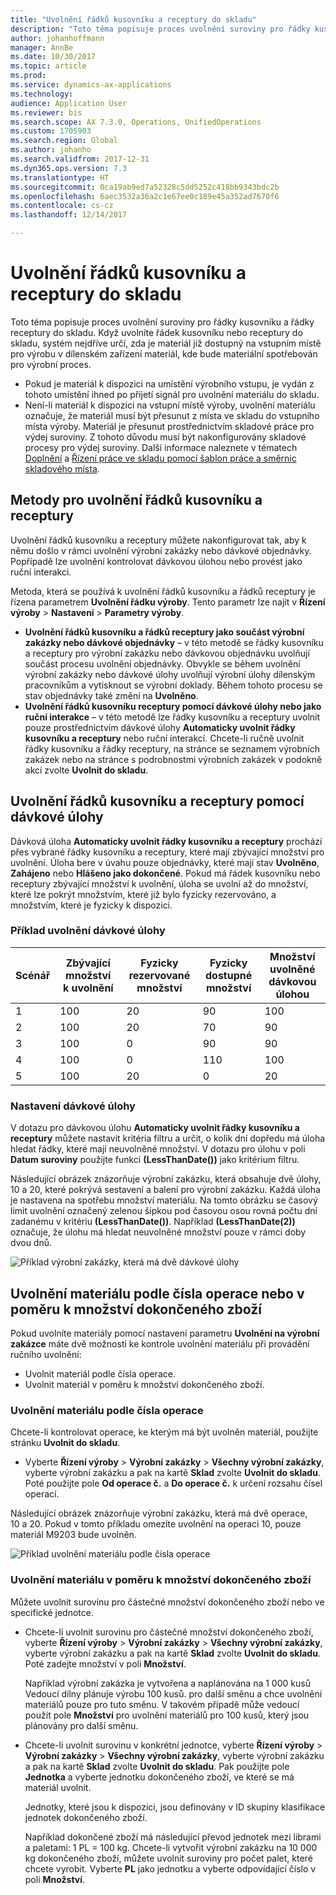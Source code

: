 ```yaml
---
title: "Uvolnění řádků kusovníku a receptury do skladu"
description: "Toto téma popisuje proces uvolnění suroviny pro řádky kusovníku a řádky receptury do skladu."
author: johanhoffmann
manager: AnnBe
ms.date: 10/30/2017
ms.topic: article
ms.prod: 
ms.service: dynamics-ax-applications
ms.technology: 
audience: Application User
ms.reviewer: bis
ms.search.scope: AX 7.3.0, Operations, UnifiedOperations
ms.custom: 1705903
ms.search.region: Global
ms.author: johanho
ms.search.validfrom: 2017-12-31
ms.dyn365.ops.version: 7.3
ms.translationtype: HT
ms.sourcegitcommit: 0ca19ab9ed7a52328c5dd5252c418bb9343bdc2b
ms.openlocfilehash: 6aec3532a36a2c1e67ee0c189e45a352ad7670f6
ms.contentlocale: cs-cz
ms.lasthandoff: 12/14/2017

---
```


# <a name="release-bom-and-formula-lines-to-the-warehouse"></a>Uvolnění řádků kusovníku a receptury do skladu

Toto téma popisuje proces uvolnění suroviny pro řádky kusovníku a řádky receptury do skladu. Když uvolníte řádek kusovníku nebo receptury do skladu, systém nejdříve určí, zda je materiál již dostupný na vstupním místě pro výrobu v dílenském zařízení materiál, kde bude materiální spotřebován pro výrobní proces.

- Pokud je materiál k dispozici na umístění výrobního vstupu, je vydán z tohoto umístění ihned po přijetí signál pro uvolnění materiálu do skladu.
- Není-li materiál k dispozici na vstupní místě výroby, uvolnění materiálu označuje, že materiál musí být přesunut z místa ve skladu do vstupního místa výroby. Materiál je přesunut prostřednictvím skladové práce pro výdej suroviny. Z tohoto důvodu musí být nakonfigurovány skladové procesy pro výdej suroviny. Další informace naleznete v tématech [Doplnění](../warehousing/replenishment.md) a [Řízení práce ve skladu pomocí šablon práce a směrnic skladového místa](../warehousing/control-warehouse-location-directives.md).

## <a name="methods-for-releasing-bom-and-formula-lines"></a>Metody pro uvolnění řádků kusovníku a receptury

Uvolnění řádků kusovníku a receptury můžete nakonfigurovat tak, aby k němu došlo v rámci uvolnění výrobní zakázky nebo dávkové objednávky. Popřípadě lze uvolnění kontrolovat dávkovou úlohou nebo provést jako ruční interakci.

Metoda, která se používá k uvolnění řádků kusovníku a řádků receptury je řízena parametrem **Uvolnění řádku výroby**. Tento parametr lze najít v **Řízení výroby** \> **Nastavení** \> **Parametry výroby**.

- **Uvolnění řádků kusovníku a řádků receptury jako součást výrobní zakázky nebo dávkové objednávky** – v této metodě se řádky kusovníku a receptury pro výrobní zakázku nebo dávkovou objednávku uvolňují součást procesu uvolnění objednávky. Obvykle se během uvolnění výrobní zakázky nebo dávkové úlohy uvolňují výrobní úlohy dílenským pracovníkům a vytisknout se výrobní doklady. Během tohoto procesu se stav objednávky také změní na **Uvolněno**.
- **Uvolnění řádků kusovníku receptury pomocí dávkové úlohy nebo jako ruční interakce** – v této metodě lze řádky kusovníku a receptury uvolnit pouze prostřednictvím dávkové úlohy **Automaticky uvolnit řádky kusovníku a receptury** nebo ruční interakcí. Chcete-li ručně uvolnit řádky kusovníku a řádky receptury, na stránce se seznamem výrobních zakázek nebo na stránce s podrobnostmi výrobních zakázek v podokně akcí zvolte **Uvolnit do skladu**.

## <a name="releasing-the-bom-and-formula-lines-by-using-a-batch-job"></a>Uvolnění řádků kusovníku a receptury pomocí dávkové úlohy

Dávková úloha **Automaticky uvolnit řádky kusovníku a receptury** prochází přes vybrané řádky kusovníku a receptury, které mají zbývající množství pro uvolnění. Úloha bere v úvahu pouze objednávky, které mají stav **Uvolněno**, **Zahájeno** nebo **Hlášeno jako dokončené**. Pokud má řádek kusovníku nebo receptury zbývající množství k uvolnění, úloha se uvolní až do množství, které lze pokrýt množstvím, které již bylo fyzicky rezervováno, a množstvím, které je fyzicky k dispozici.

### <a name="example-of-a-batch-job-release"></a>Příklad uvolnění dávkové úlohy

| Scénář | Zbývající množství k uvolnění | Fyzicky rezervované množství | Fyzicky dostupné množství | Množství uvolněné dávkovou úlohou |
|----------|-------------------------------|------------------------------|-------------------------------|------------------------------------|
| 1        | 100                           | 20                           | 90                            | 100                                |
| 2        | 100                           | 20                           | 70                            | 90                                 |
| 3        | 100                           | 0                            | 90                            | 90                                 |
| 4        | 100                           | 0                            | 110                           | 100                                |
| 5        | 100                           | 20                           | 0                             | 20                                 |

### <a name="batch-job-setup"></a>Nastavení dávkové úlohy

V dotazu pro dávkovou úlohu **Automaticky uvolnit řádky kusovníku a receptury** můžete nastavit kritéria filtru a určit, o kolik dní dopředu má úloha hledat řádky, které mají neuvolněné množství. V dotazu pro úlohu v poli **Datum suroviny** použijte funkci **(LessThanDate())** jako kritérium filtru.

Následující obrázek znázorňuje výrobní zakázku, která obsahuje dvě úlohy, 10 a 20, které pokrývá sestavení a balení pro výrobní zakázku. Každá úloha je nastavena na spotřebu množství materiálu. Na tomto obrázku se časový limit uvolnění označený zelenou šipkou pod časovou osou rovná počtu dní zadanému v kritériu **(LessThanDate())**. Například **(LessThanDate(2))** označuje, že úlohu má hledat neuvolněné množství pouze v rámci doby dvou dnů.

![Příklad výrobní zakázky, která má dvě dávkové úlohy](media/bach-job-setup.PNG)

## <a name="releasing-material-per-operation-number-or-in-proportion-to-the-amount-of-finished-goods"></a>Uvolnění materiálu podle čísla operace nebo v poměru k množství dokončeného zboží

Pokud uvolníte materiály pomocí nastavení parametru **Uvolnění na výrobní zakázce** máte dvě možnosti ke kontrole uvolnění materiálu při provádění ručního uvolnění:

- Uvolnit materiál podle čísla operace.
- Uvolnit materiál v poměru k množství dokončeného zboží.

### <a name="release-material-per-operation-number"></a>Uvolnění materiálu podle čísla operace

Chcete-li kontrolovat operace, ke kterým má být uvolněn materiál, použijte stránku **Uvolnit do skladu**.

- Vyberte **Řízení výroby** \> **Výrobní zakázky** \> **Všechny výrobní zakázky**, vyberte výrobní zakázku a pak na kartě **Sklad** zvolte **Uvolnit do skladu**. Poté použijte pole **Od operace č.** a **Do operace č.** k určení rozsahu čísel operací.

Následující obrázek znázorňuje výrobní zakázku, která má dvě operace, 10 a 20. Pokud v tomto příkladu omezíte uvolnění na operaci 10, pouze materiál M9203 bude uvolněn.

![Příklad uvolnění materiálu podle čísla operace](media/two-operations.PNG)

### <a name="release-material-in-proportion-to-the-amount-of-finished-goods"></a>Uvolnění materiálu v poměru k množství dokončeného zboží

Můžete uvolnit surovinu pro částečné množství dokončeného zboží nebo ve specifické jednotce.

- Chcete-li uvolnit surovinu pro částečné množství dokončeného zboží, vyberte **Řízení výroby** \> **Výrobní zakázky** \> **Všechny výrobní zakázky**, vyberte výrobní zakázku a pak na kartě **Sklad** zvolte **Uvolnit do skladu**. Poté zadejte množství v poli **Množství**.

    Například výrobní zakázka je vytvořena a naplánována na 1 000 kusů Vedoucí dílny plánuje výrobu 100 kusů. pro další směnu a chce uvolnění materiálů pouze pro tuto směnu. V takovém případě může vedoucí použít pole **Množství** pro uvolnění materiálů pro 100 kusů, který jsou plánovány pro další směnu.

- Chcete-li uvolnit surovinu v konkrétní jednotce, vyberte **Řízení výroby** \> **Výrobní zakázky** \> **Všechny výrobní zakázky**, vyberte výrobní zakázku a pak na kartě **Sklad** zvolte **Uvolnit do skladu**. Pak použijte pole **Jednotka** a vyberte jednotku dokončeného zboží, ve které se má materiál uvolnit.

    Jednotky, které jsou k dispozici, jsou definovány v ID skupiny klasifikace jednotek dokončeného zboží.

    Například dokončené zboží má následující převod jednotek mezi librami a paletami: 1 PL = 100 kg. Chcete-li vytvořit výrobní zakázku na 10 000 kg  dokončeného zboží, můžete uvolnit suroviny pro počet palet, které chcete vyrobit. Vyberte **PL** jako jednotku a vyberte odpovídající číslo v poli **Množství**.

